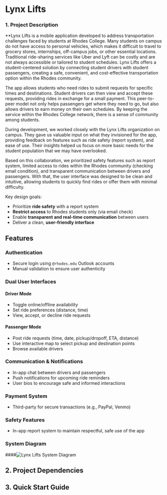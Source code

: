 # Lynx Lifts

### 1. Project Description

**Lynx Lifts is a mobile application developed to address transportation challenges faced by students at Rhodes College. Many students on campus do not have access to personal vehicles, which makes it difficult to travel to grocery stores, internships, off-campus jobs, or other essential locations. Traditional ride-sharing services like Uber and Lyft can be costly and are not always accessible or tailored to student schedules. Lynx Lifts offers a student-centered solution by connecting student drivers with student passengers, creating a safe, convenient, and cost-effective transportation option within the Rhodes community.

The app allows students who need rides to submit requests for specific times and destinations. Student drivers can then view and accept these requests, providing rides in exchange for a small payment. This peer-to-peer model not only helps passengers get where they need to go, but also allows drivers to earn money on their own schedules. By keeping the service within the Rhodes College network, there is a sense of community among students.

During development, we worked closely with the Lynx Lifts organization on campus. They gave us valuable input on what they invisioned for the app, providing feedback on features such as ride safety (report system), and ease of use. Their insights helped us focus on more basic needs for the student population that we may have overlooked. 

Based on this collaboration, we prioritized safety features such as report system, limited access to rides within the Rhodes community (checking email condition), and transparent communication between drivers and passengers. With that, the user interface was designed to be clean and intuitive, allowing students to quickly find rides or offer them with minimal difficulty.

Key design goals:
- Prioritize **ride safety** with a report system
- **Restrict access** to Rhodes students only (via email check)
- Enable **transparent and real-time communication** between users
- Deliver a clean, **user-friendly interface**

## Features

### Authentication
- Secure login using `@rhodes.edu` Outlook accounts  
- Manual validation to ensure user authenticity  

### Dual User Interfaces

#### Driver Mode
- Toggle online/offline availability
- Set ride preferences (distance, time)
- View, accept, or decline ride requests

#### Passenger Mode
- Post ride requests (time, date, pickup/dropoff, ETA, distance)
- Use interactive map to select pickup and destination points
- Browse available drivers

### Communication & Notifications
- In-app chat between drivers and passengers
- Push notifications for upcoming ride reminders
- User bios to encourage safe and informed interactions

### Payment System
- Third-party for secure transactions (e.g., PayPal, Venmo)

### Safety Features
- In-app report system to maintain respectful, safe use of the app

### System Diagram

####![Lynx Lifts System Diagram](https://github.com/user-attachments/assets/457cbb69-347b-44ea-aa6b-357632402b64)


## 2. Project Dependencies

## 3. Quick Start Guide
